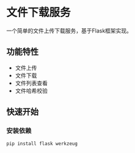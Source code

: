 # 文件下载服务

一个简单的文件上传下载服务，基于Flask框架实现。

## 功能特性
- 文件上传
- 文件下载
- 文件列表查看
- 文件哈希校验

## 快速开始

### 安装依赖
```bash
pip install flask werkzeug



